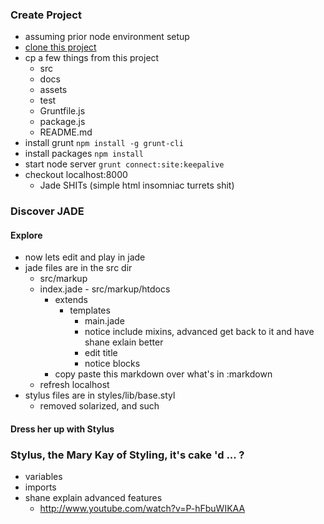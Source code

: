 ### Create Project
* assuming prior node environment setup
* <a href="git@github.com:nomasgrim/mistress-jade.git">clone this project</a>
* cp a few things from this project
	* src
	* docs
	* assets
	* test
	* Gruntfile.js
	* package.js
	* README.md
* install grunt
	<code>npm install -g grunt-cli</code>
* install packages
	<code>npm install</code>
* start node server
	<code>grunt connect:site:keepalive</code>
* checkout localhost:8000
	* Jade SHITs (simple html insomniac turrets shit)

### Discover JADE
#### Explore
* now lets edit and play in jade
* jade files are in the src dir
	* src/markup
	* index.jade - src/markup/htdocs
		* extends
			* templates
				* main.jade
				* notice include mixins, advanced get back to it and have shane exlain better
				* edit title
				* notice blocks
		* copy paste this markdown over what's in :markdown
	* refresh localhost
* stylus files are in styles/lib/base.styl
	* removed solarized, and such
#### Dress her up with Stylus

### Stylus, the Mary Kay of Styling, it's cake 'd ... ?
* variables
* imports
* shane explain advanced features
	* http://www.youtube.com/watch?v=P-hFbuWIKAA
